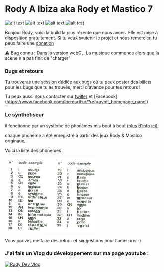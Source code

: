# Rody A Ibiza aka Rody et Mastico 7

<!-- icons with padding -->

[![alt text][1.1]][1]
[![alt text][2.1]][2]
[![alt text][3.1]][3]
[![alt text][4.1]][4]

[1.1]: http://i.imgur.com/tXSoThF.png (twitter link)
[2.1]: http://i.imgur.com/P3YfQoD.png (facebook link)
[3.1]: http://i.imgur.com/0o48UoR.png (github link)
[4.1]: http://i.imgur.com/sha7fAu.png (youtube link)

[1]: https://twitter.com/LaCreArthur
[2]: https://www.facebook.com/lacrearthur
[3]: https://github.com/LaCreArthur/RodyAIbiza/
[4]: https://www.youtube.com/channel/UC-euoGYf8l9haYnISEkk62Q

Bonjour Rody, voici la build la plus récente que nous avons. Elle est mise à disposition gratuitement. Si tu veux soutenir le projet et nous remercier, tu peux faire une [donation](https://www.paypal.me/LaCreArthur)

 :warning: Bug connu : Dans la version webGL, La musique commence alors que la scène n'a pas finit de "charger"

### Bugs et retours

Tu trouveras une [session dédiée aux bugs](https://github.com/LaCreArthur/RodyAIbiza/issues) où tu peux poster des billets pour les bugs que tu as trouvés, merci d'avance pour tes retours ! 

Tu peux aussi nous contacter sur [twitter](https://twitter.com/LaCreArthur) et [Facebook] (https://www.facebook.com/lacrearthur/?ref=aymt_homepage_panel)

### Le synthétiseur
il fonctionne par un système de phonèmes mis bout à bout [(plus d'info ici)](http://www.rocketbox.fr/synthese-vocale-en-1987-comment-faisaient/), 

chaque phonème a été enregistré à partir des jeux Rody & Mastico originaux, 

Voici la liste des phonèmes


![liste des phonèmes](/synthese_vocale_1.jpg)

Vous pouvez me faire des retour et suggestions pour l'ameliorer :)


### J'ai fais un Vlog du développement sur ma page youtube : 
[![Rody Dev Vlog](http://img.youtube.com/vi/TsfJgv9h_Yo/0.jpg)](https://www.youtube.com/watch?v=TsfJgv9h_Yo "Rody dev Vlog")

